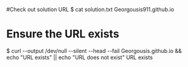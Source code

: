  #Check out solution URL
$ cat solution.txt
Georgousis911.github.io
# Ensure the URL exists
$ curl --output /dev/null --silent --head --fail Georgousis.github.io && \
echo "URL exists" || echo "URL does not exist"
URL exists
